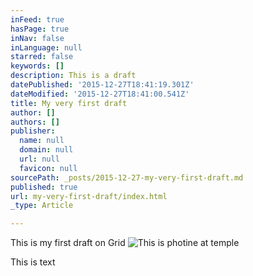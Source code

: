 ```yaml
---
inFeed: true
hasPage: true
inNav: false
inLanguage: null
starred: false
keywords: []
description: This is a draft
datePublished: '2015-12-27T18:41:19.301Z'
dateModified: '2015-12-27T18:41:00.541Z'
title: My very first draft
author: []
authors: []
publisher:
  name: null
  domain: null
  url: null
  favicon: null
sourcePath: _posts/2015-12-27-my-very-first-draft.md
published: true
url: my-very-first-draft/index.html
_type: Article

---
```

This is my first draft on Grid
![This is photine at temple](https://the-grid-user-content.s3-us-west-2.amazonaws.com/48452945-6b91-4131-b00b-5d40b6096c03.jpg)

This is text